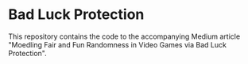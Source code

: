 # Bad Luck Protection

This repository contains the code to the accompanying Medium article "Moedling Fair and Fun Randomness in Video Games via Bad Luck Protection".
